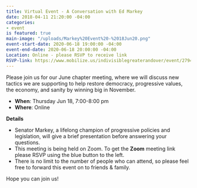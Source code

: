 ```yaml
---
title: Virtual Event - A Conversation with Ed Markey
date: 2018-04-11 21:20:00 -04:00
categories:
- event
is featured: true
main-image: "/uploads/Markey%20Event%20-%2018Jun20.png"
event-start-date: 2020-06-18 19:00:00 -04:00
event-end-date: 2020-06-18 20:00:00 -04:00
Location: Online - please RSVP to receive link
RSVP-link: https://www.mobilize.us/indivisiblegreaterandover/event/279403/
---
```


Please join us for our June chapter meeting, where we will discuss new tactics we are supporting to help restore democracy, progressive values, the economy, and sanity by winning big in November.

* **When**: Thursday Jun 18, 7:00-8:00 pm
* **Where**: Online

**Details**
* Senator Markey, a lifelong champion of progressive policies and legislation, will give a brief presentation before answering your questions.
* This meeting is being held on Zoom. To get the **Zoom** meeting link please RSVP using the blue button to the left. 
* There is no limit to the number of people who can attend, so please feel free to forward this event on to friends & family. 

Hope you can join us!